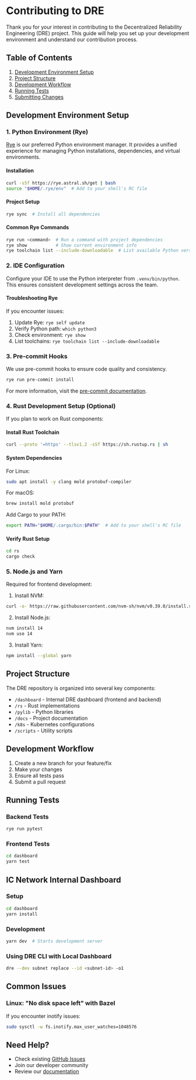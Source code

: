 # Contributing to DRE

Thank you for your interest in contributing to the Decentralized Reliability Engineering (DRE) project. This guide will help you set up your development environment and understand our contribution process.

## Table of Contents

1. [Development Environment Setup](#development-environment-setup)
2. [Project Structure](#project-structure)
3. [Development Workflow](#development-workflow)
4. [Running Tests](#running-tests)
5. [Submitting Changes](#submitting-changes)

## Development Environment Setup

### 1. Python Environment (Rye)

[Rye](https://rye.astral.sh/) is our preferred Python environment manager. It provides a unified experience for managing Python installations, dependencies, and virtual environments.

#### Installation

```bash
curl -sSf https://rye.astral.sh/get | bash
source "$HOME/.rye/env"  # Add to your shell's RC file
```

#### Project Setup

```bash
rye sync  # Install all dependencies
```

#### Common Rye Commands

```bash
rye run <command>  # Run a command with project dependencies
rye show           # Show current environment info
rye toolchain list --include-downloadable  # List available Python versions
```

### 2. IDE Configuration

Configure your IDE to use the Python interpreter from `.venv/bin/python`. This ensures consistent development settings across the team.

#### Troubleshooting Rye

If you encounter issues:
1. Update Rye: `rye self update`
2. Verify Python path: `which python3`
3. Check environment: `rye show`
4. List toolchains: `rye toolchain list --include-downloadable`

### 3. Pre-commit Hooks

We use pre-commit hooks to ensure code quality and consistency.

```bash
rye run pre-commit install
```

For more information, visit the [pre-commit documentation](https://pre-commit.com/#installation).

### 4. Rust Development Setup (Optional)

If you plan to work on Rust components:

#### Install Rust Toolchain
```bash
curl --proto '=https' --tlsv1.2 -sSf https://sh.rustup.rs | sh
```

#### System Dependencies

For Linux:
```bash
sudo apt install -y clang mold protobuf-compiler
```

For macOS:
```bash
brew install mold protobuf
```

Add Cargo to your PATH:
```bash
export PATH="$HOME/.cargo/bin:$PATH"  # Add to your shell's RC file
```

#### Verify Rust Setup
```bash
cd rs
cargo check
```

### 5. Node.js and Yarn

Required for frontend development:

1. Install NVM:
```bash
curl -o- https://raw.githubusercontent.com/nvm-sh/nvm/v0.39.0/install.sh | bash
```

2. Install Node.js:
```bash
nvm install 14
nvm use 14
```

3. Install Yarn:
```bash
npm install --global yarn
```

## Project Structure

The DRE repository is organized into several key components:

- `/dashboard` - Internal DRE dashboard (frontend and backend)
- `/rs` - Rust implementations
- `/pylib` - Python libraries
- `/docs` - Project documentation
- `/k8s` - Kubernetes configurations
- `/scripts` - Utility scripts

## Development Workflow

1. Create a new branch for your feature/fix
2. Make your changes
3. Ensure all tests pass
4. Submit a pull request

## Running Tests

### Backend Tests
```bash
rye run pytest
```

### Frontend Tests
```bash
cd dashboard
yarn test
```

## IC Network Internal Dashboard

### Setup
```bash
cd dashboard
yarn install
```

### Development
```bash
yarn dev  # Starts development server
```

### Using DRE CLI with Local Dashboard
```bash
dre --dev subnet replace --id <subnet-id> -o1
```

## Common Issues

### Linux: "No disk space left" with Bazel

If you encounter inotify issues:
```bash
sudo sysctl -w fs.inotify.max_user_watches=1048576
```

## Need Help?

- Check existing [GitHub Issues](https://github.com/dfinity/dre/issues)
- Join our developer community
- Review our [documentation](https://dfinity.github.io/dre/)
